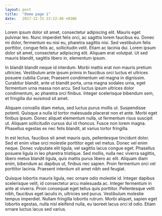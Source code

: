 ```yaml
---
layout: post
title:  "Demo page 1"
date:   2017-12-31 23:22:40 +0300
---
```


Lorem ipsum dolor sit amet, consectetur adipiscing elit. Mauris eget pulvinar leo. Nunc imperdiet felis orci, ac sagittis lorem faucibus eu. Donec mi dolor, fermentum eu nisi eu, pharetra sagittis nisi. Sed vestibulum felis porttitor, congue felis ac, sollicitudin velit. Etiam ac lacinia dui. Lorem ipsum dolor sit amet, consectetur adipiscing elit. Aliquam erat volutpat. Ut sed mauris blandit, sagittis libero in, elementum ipsum.

In blandit blandit neque id interdum. Morbi mattis erat non mauris pretium ultricies. Vestibulum ante ipsum primis in faucibus orci luctus et ultrices posuere cubilia Curae; Praesent condimentum vel magna in dignissim. Curabitur blandit, ante ut blandit porta, urna magna sodales urna, eget fermentum urna massa non arcu. Sed luctus ipsum ultrices dolor condimentum, ac pharetra orci finibus. Integer scelerisque bibendum sem, et fringilla dui euismod sit amet.

Aliquam convallis diam metus, sed luctus purus mollis ut. Suspendisse potenti. Quisque a nulla id tortor malesuada placerat non et ante. Morbi eget finibus ipsum. Donec aliquet elementum nulla, ut fermentum risus suscipit ut. Aliquam sollicitudin cursus dui id rhoncus. Fusce non lorem magna. Phasellus egestas ex nec felis blandit, at varius tortor fringilla.

In est lectus, faucibus sit amet mauris quis, pellentesque tincidunt dolor. Sed et enim vitae orci molestie porttitor eget vel metus. Donec vel enim neque. Donec vulputate elit ligula, vel sagittis lacus congue eget. Phasellus posuere ligula in leo pharetra tristique. Sed mollis, nulla nec viverra sagittis, libero metus blandit ligula, quis mattis purus libero ac elit. Aliquam diam enim, bibendum ac dapibus ut, finibus nec sapien. Proin fermentum orci vel porttitor lacinia. Praesent interdum sit amet nibh sed feugiat.

Quisque lobortis mauris ligula, nec ornare odio molestie id. Integer dapibus scelerisque velit, id consectetur arcu malesuada ac. Integer fermentum in ante at viverra. Proin consequat eget tellus quis porttitor. Pellentesque velit nibh, faucibus eget iaculis in, ultricies sed purus. Vestibulum molestie tempus imperdiet. Nullam fringilla lobortis rutrum. Morbi aliquet, sapien eget lobortis egestas, nulla nisl eleifend nulla, eu laoreet lacus orci id odio. Etiam ornare luctus lacus sed varius.
    